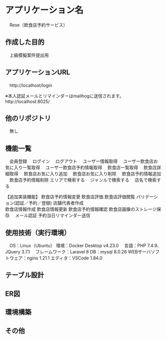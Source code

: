 # アプリケーション名
　Rese（飲食店予約サービス）

## 作成した目的
　上級模擬案件提出用
 
## アプリケーションURL
　http://localhost/login
  
  ※本人認証メールとリマインダーはmailhogに送信されます。
  http://localhost:8025/

## 他のリポジトリ  
　無し

## 機能一覧
　会員登録
　ログイン
　ログアウト
　ユーザー情報取得
　ユーザー飲食店お気に入り一覧取得
　ユーザー飲食店予約情報取得
　飲食店一覧取得
　飲食店詳細取得
　飲食店お気に入り追加
　飲食店お気に入り削除
　飲食店予約情報追加
　飲食店予約情報削除
  エリアで検索する
　ジャンルで検索する
　店名で検索する

【追加実装機能】
  飲食店予約情報変更
  飲食店評価
  飲食店評価閲覧
  バリデーション(認証／予約／登録)
  店舗代表者作成  
  飲食店情報作成
  飲食店情報更新
  飲食店予約情報確認
  飲食店画像のストレージ保存
　メール認証
  予約当日リマインダー送信
  
## 使用技術（実行環境）
　OS：Linux（Ubuntu）
  環境：Docker Desktop v4.23.0
　言語：PHP 7.4.9、JQuery 3.7.1
　フレームワーク：Laravel 8
  DB：mysql 8.0.26
  WEBサーバソフトウェア：nginx 1.21.1
  エディタ：VSCode 1.84.0

## テーブル設計


## ER図


## 環境構築


## その他

  
　
